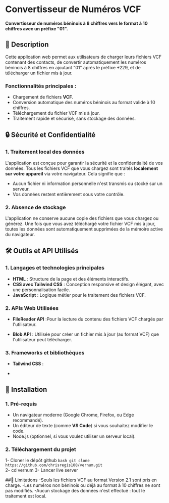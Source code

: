 # Convertisseur de Numéros VCF  
**Convertisseur de numéros béninois à 8 chiffres vers le format à 10 chiffres avec un préfixe "01".**

## 📝 Description  
Cette application web permet aux utilisateurs de charger leurs fichiers VCF contenant des contacts, de convertir automatiquement les numéros béninois à 8 chiffres en ajoutant "01" après le préfixe +229, et de télécharger un fichier mis à jour.

### Fonctionnalités principales :  
- Chargement de fichiers **VCF**.
- Conversion automatique des numéros béninois au format valide à 10 chiffres.  
- Téléchargement du fichier VCF mis à jour.  
- Traitement rapide et sécurisé, sans stockage des données.

## 🔒 Sécurité et Confidentialité  

### **1. Traitement local des données**  
L'application est conçue pour garantir la sécurité et la confidentialité de vos données. Tous les fichiers VCF que vous chargez sont traités **localement sur votre appareil** via votre navigateur. Cela signifie que :  
- Aucun fichier ni information personnelle n'est transmis ou stocké sur un serveur.  
- Vos données restent entièrement sous votre contrôle.  

### **2. Absence de stockage**  
L'application ne conserve aucune copie des fichiers que vous chargez ou générez. Une fois que vous avez téléchargé votre fichier VCF mis à jour, toutes les données sont automatiquement supprimées de la mémoire active du navigateur.


## 🛠️ Outils et API Utilisés  

### **1. Langages et technologies principales**  
- **HTML** : Structure de la page et des éléments interactifs.  
- **CSS avec Tailwind CSS** : Conception responsive et design élégant, avec une personnalisation facile.  
- **JavaScript** : Logique métier pour le traitement des fichiers VCF.  

### **2. APIs Web Utilisées**  
- **FileReader API** :Pour la lecture du contenu des fichiers VCF chargés par l'utilisateur. 

- **Blob API** :  Utilisée pour créer un fichier mis à jour (au format VCF) que l'utilisateur peut télécharger. 

### **3. Frameworks et bibliothèques**  
- **Tailwind CSS** :

- 
## 🚀 Installation  

### **1. Pré-requis**  
- Un navigateur moderne (Google Chrome, Firefox, ou Edge recommandé).  
- Un éditeur de texte (comme **VS Code**) si vous souhaitez modifier le code.  
- Node.js (optionnel, si vous voulez utiliser un serveur local).  

### **2. Téléchargement du projet**  
1- Cloner le dépôt github
     ```bash
     git clone https://github.com/chrisregis100/vernum.git
     ```  
2- cd vernum
3- Lancer live server

##📌 Limitations
-Seuls les fichiers VCF au format Version 2.1 sont pris en charge.
-Les numéros non béninois ou déjà au format à 10 chiffres ne sont pas modifiés.
-Aucun stockage des données n'est effectué : tout le traitement est local.

